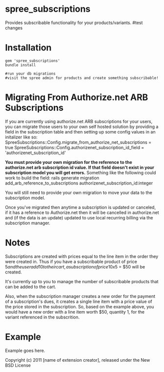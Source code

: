 spree_subscriptions
===============================================================================
Provides subscribable functionality for your products/variants. #test changes

Installation
===============================================================================
    gem 'spree_subscriptions'
    bundle install

    #run your db migrations
    #visit the spree admin for products and create something subscribable!


Migrating From Authorize.net ARB Subscriptions
===============================================================================
If you are currently using authorize.net ARB subscriptions for your users, you
can migrate those users to your own self hosted solution by providing a field in the
subscription table and then setting up some config values in an initalizer like
so:
    SpreeSubscriptions::Config.migrate_from_authorize_net_subscriptions = true
    SpreeSubscriptions::Config.authorizenet_subscription_id_field       = 'authorizenet_subscription_id' 
   
**You must provide your own migration for the reference to the authorize.net
arb subscription id value. If that field doesn't exist in your subscription
model you will get errors.** Something like the following could work to build
the field:
    rails generate migration add_arb_reference_to_subscriptions authorizenet_subscription_id:integer

You will still need to provide your own migration to move your data to the
subscription model.

Once you've migrated then anytime a subscription is updated or canceled, if it
has a reference to Authorize.net then it will be cancelled in authorize.net and
(if the data is an update) updated to use local recurring billing via the
subscription manager.


Notes
===============================================================================
Subscriptions are created with prices equal to the line item in the order they were created in. Thus if you have a subscribable product of price $5 and the user add 10 to their cart, a subscription of price 10x$5 = $50 will be created. 

It's currently up to you to manage the number of subscribable products that can be added to the cart.

Also, when the subscription manager creates a new order for the payment of
a subscription's dues, it creates a single line item with a price value of the
price stored in the subscription. So, based on the example above, you would
have a new order with a line item worth $50, quantity 1, for the variant
referenced in the subscrition.

Example
===============================================================================

Example goes here.


Copyright (c) 2011 [name of extension creator], released under the New BSD License
